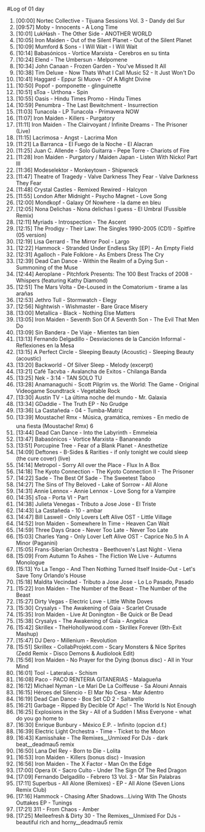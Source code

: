 #Log of 01 day

1. [00:00] Nortec Collective - Tijuana Sessions Vol. 3 - Dandy del Sur
1. [09:57] Moby - Innocents - A Long Time
1. [10:01] LukHash - The Other Side - ANOTHER WORLD
1. [10:05] Iron Maiden - Out of the Silent Planet - Out of the Silent Planet
1. [10:09] Mumford & Sons - I Will Wait - I Will Wait
1. [10:14] Babasónicos - Vortice Marxista - Cerebros en su tinta
1. [10:24] Elend - The Umbersun - Melpomene
1. [10:34] John Canaan - Frozen Garden - You've Missed It All
1. [10:38] Tim Deluxe - Now Thats What I Call Music 52 - It Just Won't Do
1. [10:41] Haggard - Eppur Si Muove - Of A Might Divine
1. [10:50] Popof - pomponette - glinguinette
1. [10:51] sToa - Urthona - Spin
1. [10:55] Oasis - Hindu Times Promo - Hindu Times
1. [10:59] Penumbra - The Last Bewitchment - Insurrection
1. [11:03] Tunacola - LP Tunacola - Primavera NOW
1. [11:07] Iron Maiden - Killers - Purgatory
1. [11:11] Iron Maiden - The Clairvoyant / Infinite Dreams - The Prisoner (Live)
1. [11:15] Lacrimosa - Angst - Lacrima Mon
1. [11:21] La Barranca - El Fuego de la Noche - El Alacran
1. [11:25] Juan C. Allende - Solo Guitarra - Pepe Torre - Chariots of Fire
1. [11:28] Iron Maiden - Purgatory / Maiden Japan - Listen With Nicko! Part III
1. [11:36] Modeselektor - Monkeytown - Shipwreck
1. [11:47] Theatre of Tragedy - Valve Darkness They Fear - Valve Darkness They Fear
1. [11:48] Crystal Castles - Remixed Rewired - Halcyon
1. [11:55] London After Midnight - Psycho Magnet - Love Song
1. [12:00] Mondkopf - Galaxy Of Nowhere - la dame en bleu
1. [12:05] Nona Delichas - Nona delichas I guess - El Umbral (Fussible Remix)
1. [12:11] Myriads - Introspection - The Ascent
1. [12:15] The Prodigy - Their Law: The Singles 1990-2005 (CD1) - Spitfire (05 version)
1. [12:19] Lisa Gerrard - The Mirror Pool - Largo
1. [12:22] Hammock - Stranded Under Endless Sky [EP] - An Empty Field
1. [12:31] Agalloch - Pale Folklore - As Embers Dress The Cry
1. [12:39] Dead Can Dance - Within the Realm of a Dying Sun - Summoning of the Muse
1. [12:44] Aeroplane - Pitchfork Presents: The 100 Best Tracks of 2008 - Whispers (featuring Kathy Diamond)
1. [12:51] The Mars Volta - De-Loused in the Comatorium - tirame a las arañas
1. [12:53] Jethro Tull - Stormwatch - Elegy
1. [12:56] Nightwish - Wishmaster - Bare Grace Misery
1. [13:00] Metallica - Black - Nothing Else Matters
1. [13:05] Iron Maiden - Seventh Son Of A Seventh Son - The Evil That Men Do
1. [13:09] Sin Bandera - De Viaje - Mientes tan bien
1. [13:13] Fernando Delgadillo - Desviaciones de la Canción Informal - Reflexiones en la Mesa
1. [13:15] A Perfect Circle - Sleeping Beauty (Acoustic) - Sleeping Beauty (acoustic)
1. [13:20] Backworld - Of Silver Sleep - Melody (excerpt)
1. [13:21] Café Tacvba - Avalancha de Exitos - Chilanga Banda
1. [13:25] Nek - 3:14 - TAN SOLO TU
1. [13:28] Anamanaguchi - Scott Pilgrim vs. the World: The Game - Original Videogame Soundtrack - Vegetable Rock
1. [13:30] Austin TV - La última noche del mundo - Mr. Galaxia
1. [13:34] GDaddie - The Truth EP - No Grudge
1. [13:36] La Castañeda - 04 - Tumba-Matriz
1. [13:39] Moustache! Rmx - Música, gramática, remixes - En medio de una fiesta (Moustache! Rmx) 6
1. [13:44] Dead Can Dance - Into the Labyrinth - Emmeleia
1. [13:47] Babasónicos - Vortice Marxista - Bananeando
1. [13:51] Porcupine Tree - Fear of a Blank Planet - Anesthetize
1. [14:09] Deftones - B-Sides & Rarities - if only tonight we could sleep (the cure cover) (live)
1. [14:14] Metropol - Sorry All over the Place - Flux In A Box
1. [14:18] The Kyoto Connection - The Kyoto Connection II - The Prisoner
1. [14:22] Sade - The Best Of Sade - The Sweetest Taboo
1. [14:27] The Sins of Thy Beloved - Lake of Sorrow - All Alone
1. [14:31] Annie Lennox - Annie Lennox - Love Song for a Vampire
1. [14:35] sToa - Porta VI - Part
1. [14:38] Julieta Venegas - Tributo a Jose Jose - El Triste
1. [14:43] La Castañeda - 10 - ambar
1. [14:47] Bill Laswell - Only Lovers Left Alive OST - Little Village
1. [14:52] Iron Maiden - Somewhere In Time - Heaven Can Wait
1. [14:59] Three Days Grace - Never Too Late - Never Too Late
1. [15:03] Charles Yang - Only Lover Left Alive OST - Caprice No.5 In A Minor (Paganini)
1. [15:05] Frans-Siberian Orchestra - Beethoven's Last Night - Viena
1. [15:09] From Autumn To Ashes - The Fiction We Live - Autumns Monologue
1. [15:13] Yo La Tengo - And Then Nothing Turned Itself Inside-Out - Let's Save Tony Orlando's House
1. [15:18] Maldita Vecindad - Tributo a Jose Jose - Lo Lo Pasado, Pasado
1. [15:22] Iron Maiden - The Number of the Beast - The Number of the Beast
1. [15:27] Dirty Vegas - Electric Love - Little White Doves
1. [15:30] Crysalys - The Awakening of Gaia - Scarlet Crusade
1. [15:35] Iron Maiden - Live At Donington - Be Quick or Be Dead
1. [15:38] Crysalys - The Awakening of Gaia - Angelica
1. [15:42] Skrillex - TheHohollywood.com - Skrillex Forever (9th-Exit Mashup)
1. [15:47] DJ Dero - Millenium - Revolution
1. [15:51] Skrillex - CollabProjekt.com - Scary Monsters & Nice Sprites (Zedd Remix - Disco Demons & Audiolook Edit)
1. [15:56] Iron Maiden - No Prayer for the Dying (bonus disc) - All in Your Mind
1. [16:01] Tool - Lateralus - Schism
1. [16:08] Paco - PACO RENTERIA GITANERIAS - Malagueña
1. [16:12] Michael Nyman - Le Mari De La Coiffeuse - Sa Alouni Annais
1. [16:15] Héroes del Silencio - El Mar No Cesa - Mar Adentro
1. [16:19] Dead Can Dance - Box Set CD 2 - Saltarello
1. [16:21] Garbage - Ripped By Decible Of Apc! - The World Is Not Enough
1. [16:25] Explosions in the Sky - All of a Sudden I Miss Everyone - what do you go home to
1. [16:30] Enrique Bunbury - México E.P. - Infinito (opcion d.f.)
1. [16:39] Electric Light Orchestra - Time - Ticket to the Moon
1. [16:43] Kamisshake - The Remixes__Unmixed For DJs - dark beat__deadmau5 remix
1. [16:50] Lana Del Rey - Born to Die - Lolita
1. [16:53] Iron Maiden - Killers (bonus disc) - Invasion
1. [16:56] Iron Maiden - The X Factor - Man On the Edge
1. [17:00] Opera IX - Sacro Culto - Under The Sign Of The Red Dragon
1. [17:09] Fernando Delgadillo - Febrero 13 Vol. 3 - Mar Sin Palabras
1. [17:11] Superbus - All Alone (Remixes) - EP - All Alone (Seven Lions Remix Club)
1. [17:16] Hammock - Chasing After Shadows...Living With The Ghosts Outtakes EP - Tunings
1. [17:21] 311 - From Chaos - Amber
1. [17:25] Melleefresh & Dirty 30 - The Remixes__Unmixed For DJs - beautiful rich and horny__deadmau5 remix
